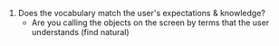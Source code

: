 1. Does the vocabulary match the user's expectations & knowledge?
	- Are you calling the objects on the screen by terms that the user understands (find natural)